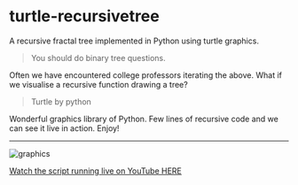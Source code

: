 # turtle-recursivetree
A recursive fractal tree implemented in Python using turtle graphics.

> You should do binary tree questions.

Often we have encountered college professors iterating the above. What if we visualise a recursive 
function drawing a tree? 

> Turtle by python

Wonderful graphics library of Python. Few lines of recursive code and we can see it live in action. Enjoy!

----
![graphics](https://user-images.githubusercontent.com/39147514/74358235-20b8fd80-4de7-11ea-93ad-3653c759b10f.png)


[Watch the script running live on YouTube HERE](https://www.youtube.com/channel/UCVBfQayaFboI4cNRvNXMrQA)
